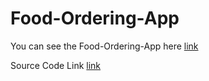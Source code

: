 # Food-Ordering-App


You can see the Food-Ordering-App here [link](https://react-hosting-a1cf0.web.app/)


Source Code Link [link](https://github.com/Anamika-29/Frontend-Assignment/tree/master)


